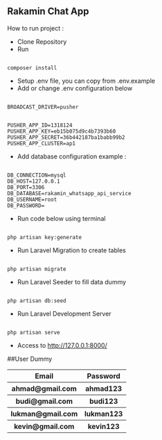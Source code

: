 ## Rakamin Chat App

How to run project : 

- Clone Repository
- Run
<pre><code>
composer install
</code></pre>
- Setup .env file, you can copy from .env.example
- Add or change .env configuration  below
<pre><code>
BROADCAST_DRIVER=pusher
</code></pre>
<pre><code>
PUSHER_APP_ID=1318124
PUSHER_APP_KEY=eb15b075d9c4b7393b60
PUSHER_APP_SECRET=36b442187ba1babb99b2
PUSHER_APP_CLUSTER=ap1
</code></pre> 
- Add database configuration example : 
<pre><code>
DB_CONNECTION=mysql
DB_HOST=127.0.0.1
DB_PORT=3306
DB_DATABASE=rakamin_whatsapp_api_service
DB_USERNAME=root
DB_PASSWORD=
</code></pre>
- Run code below using terminal
<pre><code>
php artisan key:generate
</code></pre>
- Run Laravel Migration to create tables
<pre><code>
php artisan migrate
</code></pre>
- Run Laravel Seeder to fill data dummy
<pre><code>
php artisan db:seed
</code></pre>
- Run Laravel Development Server
<pre><code>
php artisan serve
</code></pre>
- Access to http://127.0.0.1:8000/

##User Dummy
<table>
    <tr>
        <th>Email</td>
        <th>Password</td>
    </tr>
    <tr>
        <th>ahmad@gmail.com</td>
        <th>ahmad123</td>
    </tr>
    <tr>
        <th>budi@gmail.com</td>
        <th>budi123</td>
    </tr>
    <tr>
        <th>lukman@gmail.com</td>
        <th>lukman123</td>
    </tr>
    <tr>
        <th>kevin@gmail.com</td>
        <th>kevin123</td>
    </tr>
</table>

